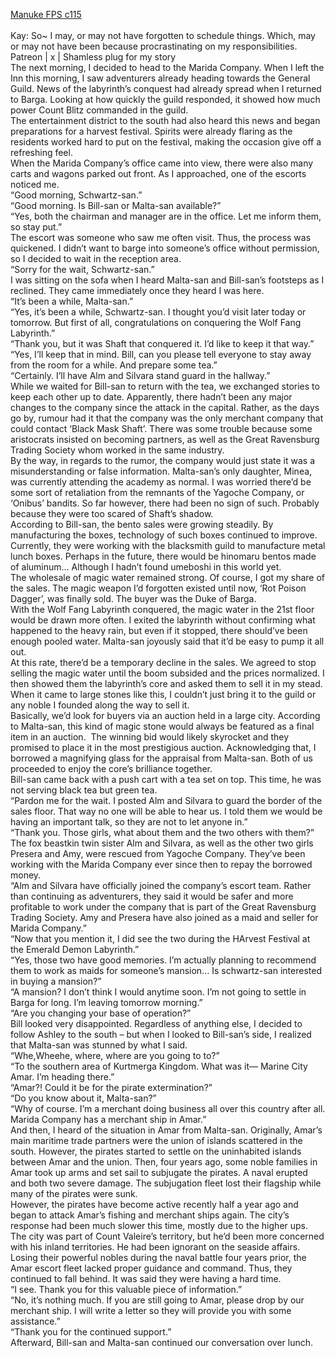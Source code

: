 [Manuke FPS c115](https://ashenfeather.wordpress.com/2020/12/07/fps-115/)
<br/><br/>
Kay: So\~ I may, or may not have forgotten to schedule things. Which, may or may not have been because procrastinating on my responsibilities. <br/>
Patreon | x |  Shamless plug for my story<br/>
The next morning, I decided to head to the Marida Company. When I left the Inn this morning, I saw adventurers already heading towards the General Guild. News of the labyrinth’s conquest had already spread when I returned to Barga. Looking at how quickly the guild responded, it showed how much power Count Blitz commanded in the guild. <br/>
The entertainment district to the south had also heard this news and began preparations for a harvest festival. Spirits were already flaring as the residents worked hard to put on the festival, making the occasion give off a refreshing feel. <br/>
When the Marida Company’s office came into view, there were also many carts and wagons parked out front. As I approached, one of the escorts noticed me.<br/>
“Good morning, Schwartz-san.”<br/>
“Good morning. Is Bill-san or Malta-san available?”<br/>
“Yes, both the chairman and manager are in the office. Let me inform them, so stay put.”<br/>
The escort was someone who saw me often visit. Thus, the process was quickened. I didn’t want to barge into someone’s office without permission, so I decided to wait in the reception area.<br/>
“Sorry for the wait, Schwartz-san.” <br/>
I was sitting on the sofa when I heard Malta-san and Bill-san’s footsteps as I reclined. They came immediately once they heard I was here. <br/>
“It’s been a while, Malta-san.”<br/>
“Yes, it’s been a while, Schwartz-san. I thought you’d visit later today or tomorrow. But first of all, congratulations on conquering the Wolf Fang Labyrinth.”<br/>
“Thank you, but it was Shaft that conquered it. I’d like to keep it that way.”<br/>
“Yes, I’ll keep that in mind. Bill, can you please tell everyone to stay away from the room for a while. And prepare some tea.”<br/>
“Certainly. I’ll have Alm and Silvara stand guard in the hallway.”<br/>
While we waited for Bill-san to return with the tea, we exchanged stories to keep each other up to date. Apparently, there hadn’t been any major changes to the company since the attack in the capital. Rather, as the days go by, rumour had it that the company was the only merchant company that could contact ‘Black Mask Shaft’. There was some trouble because some aristocrats insisted on becoming partners, as well as the Great Ravensburg Trading Society whom worked in the same industry. <br/>
By the way, in regards to the rumor, the company would just state it was a misunderstanding or false information. Malta-san’s only daughter, Minea, was currently attending the academy as normal. I was worried there’d be some sort of retaliation from the remnants of the Yagoche Company, or ‘Onibus’ bandits. So far however, there had been no sign of such. Probably because they were too scared of Shaft’s shadow. <br/>
According to Bill-san, the bento sales were growing steadily. By manufacturing the boxes, technology of such boxes continued to improve. Currently, they were working with the blacksmith guild to manufacture metal lunch boxes. Perhaps in the future, there would be hinomaru bentos made of aluminum… Although I hadn’t found umeboshi in this world yet. <br/>
The wholesale of magic water remained strong. Of course, I got my share of the sales. The magic weapon I’d forgotten existed until now, ‘Rot Poison Dagger’, was finally sold. The buyer was the Duke of Barga. <br/>
With the Wolf Fang Labyrinth conquered, the magic water in the 21st floor would be drawn more often. I exited the labyrinth without confirming what happened to the heavy rain, but even if it stopped, there should’ve been enough pooled water. Malta-san joyously said that it’d be easy to pump it all out.<br/>
At this rate, there’d be a temporary decline in the sales. We agreed to stop selling the magic water until the boom subsided and the prices normalized. I then showed them the labyrinth’s core and asked them to sell it in my stead. When it came to large stones like this, I couldn’t just bring it to the guild or any noble I founded along the way to sell it. <br/>
Basically, we’d look for buyers via an auction held in a large city. According to Malta-san, this kind of magic stone would always be featured as a final item in an auction.  The winning bid would likely skyrocket and they promised to place it in the most prestigious auction. Acknowledging that, I borrowed a magnifying glass for the appraisal from Malta-san. Both of us proceeded to enjoy the core’s brilliance together. <br/>
Bill-san came back with a push cart with a tea set on top. This time, he was not serving black tea but green tea. <br/>
“Pardon me for the wait. I posted Alm and Silvara to guard the border of the sales floor. That way no one will be able to hear us. I told them we would be having an important talk, so they are not to let anyone in.”<br/>
“Thank you. Those girls, what about them and the two others with them?”<br/>
The fox beastkin twin sister Alm and Silvara, as well as the other two girls Presera and Amy, were rescued from Yagoche Company. They’ve been working with the Marida Company ever since then to repay the borrowed money. <br/>
“Alm and Silvara have officially joined the company’s escort team. Rather than continuing as adventurers, they said it would be safer and more profitable to work under the company that is part of the Great Ravensburg Trading Society. Amy and Presera have also joined as a maid and seller for Marida Company.”<br/>
“Now that you mention it, I did see the two during the HArvest Festival at the Emerald Demon Labyrinth.”<br/>
“Yes, those two have good memories. I’m actually planning to recommend them to work as maids for someone’s mansion… Is schwartz-san interested in buying a mansion?”<br/>
“A mansion? I don’t think I would anytime soon. I’m not going to settle in Barga for long. I’m leaving tomorrow morning.” <br/>
“Are you changing your base of operation?”<br/>
Bill looked very disappointed. Regardless of anything else, I decided to follow Ashley to the south – but when I looked to Bill-san’s side, I realized that Malta-san was stunned by what I said. <br/>
“Whe,Wheehe, where, where are you going to to?”<br/>
“To the southern area of Kurtmerga Kingdom. What was it— Marine City Amar. I’m heading there.”<br/>
“Amar?! Could it be for the pirate extermination?”<br/>
“Do you know about it, Malta-san?”<br/>
“Why of course. I’m a merchant doing business all over this country after all. Marida Company has a merchant ship in Amar.”<br/>
And then, I heard of the situation in Amar from Malta-san. Originally, Amar’s main maritime trade partners were the union of islands scattered in the south. However, the pirates started to settle on the uninhabited islands between Amar and the union. Then, four years ago, some noble families in Amar took up arms and set sail to subjugate the pirates. A naval erupted and both two severe damage. The subjugation fleet lost their flagship while many of the pirates were sunk. <br/>
However, the pirates have become active recently half a year ago and began to attack Amar’s fishing and merchant ships again. The city’s response had been much slower this time, mostly due to the higher ups. The city was part of Count Valeire’s territory, but he’d been more concerned with his inland territories. He had been ignorant on the seaside affairs.  <br/>
Losing their powerful nobles during the naval battle four years prior, the Amar escort fleet lacked proper guidance and command. Thus, they continued to fall behind. It was said they were having a hard time.<br/>
“I see. Thank you for this valuable piece of information.”<br/>
“No, it’s nothing much. If you are still going to Amar, please drop by our merchant ship. I will write a letter so they will provide you with some assistance.”<br/>
“Thank you for the continued support.”<br/>
Afterward, Bill-san and Malta-san continued our conversation over lunch.<br/>
 
